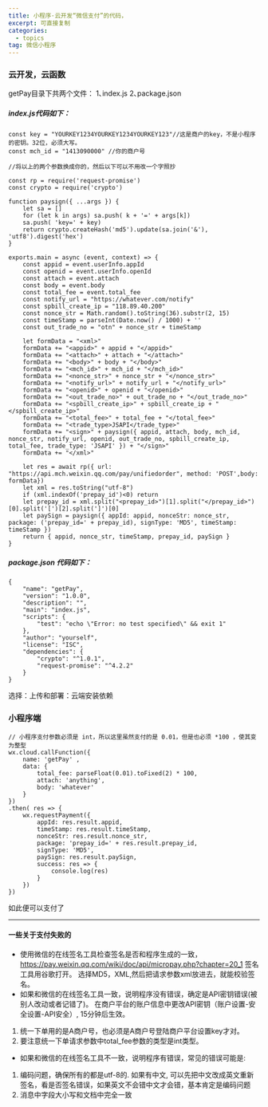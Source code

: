 ```yaml
---
title: 小程序·云开发“微信支付”的代码，
excerpt: 可直接复制
categories:
  - topics
tag: 微信小程序 
---
```




### 云开发，云函数
getPay目录下共两个文件：
1､index.js
2､package.json

##### index.js代码如下：

    const key = "YOURKEY1234YOURKEY1234YOURKEY123"//这是商户的key，不是小程序的密钥。32位，必须大写。
    const mch_id = "1413090000" //你的商户号

    //将以上的两个参数换成你的，然后以下可以不用改一个字照抄

    const rp = require('request-promise')
    const crypto = require('crypto')

    function paysign({ ...args }) {
        let sa = []
        for (let k in args) sa.push( k + '=' + args[k])
        sa.push( 'key=' + key)
        return crypto.createHash('md5').update(sa.join('&'), 'utf8').digest('hex')
    }

    exports.main = async (event, context) => {
        const appid = event.userInfo.appId
        const openid = event.userInfo.openId
        const attach = event.attach
        const body = event.body
        const total_fee = event.total_fee
        const notify_url = "https://whatever.com/notify"
        const spbill_create_ip = "118.89.40.200"
        const nonce_str = Math.random().toString(36).substr(2, 15)
        const timeStamp = parseInt(Date.now() / 1000) + ''
        const out_trade_no = "otn" + nonce_str + timeStamp

        let formData = "<xml>"
        formData += "<appid>" + appid + "</appid>"
        formData += "<attach>" + attach + "</attach>"
        formData += "<body>" + body + "</body>"
        formData += "<mch_id>" + mch_id + "</mch_id>"
        formData += "<nonce_str>" + nonce_str + "</nonce_str>"
        formData += "<notify_url>" + notify_url + "</notify_url>"
        formData += "<openid>" + openid + "</openid>"
        formData += "<out_trade_no>" + out_trade_no + "</out_trade_no>"
        formData += "<spbill_create_ip>" + spbill_create_ip + "</spbill_create_ip>"
        formData += "<total_fee>" + total_fee + "</total_fee>"
        formData += "<trade_type>JSAPI</trade_type>"
        formData += "<sign>" + paysign({ appid, attach, body, mch_id, nonce_str, notify_url, openid, out_trade_no, spbill_create_ip, total_fee, trade_type: 'JSAPI' }) + "</sign>"
        formData += "</xml>"

        let res = await rp({ url: "https://api.mch.weixin.qq.com/pay/unifiedorder", method: 'POST',body: formData})
        let xml = res.toString("utf-8")
        if (xml.indexOf('prepay_id')<0) return
        let prepay_id = xml.split("<prepay_id>")[1].split("</prepay_id>")[0].split('[')[2].split(']')[0]
        let paySign = paysign({ appId: appid, nonceStr: nonce_str, package: ('prepay_id=' + prepay_id), signType: 'MD5', timeStamp: timeStamp })
        return { appid, nonce_str, timeStamp, prepay_id, paySign }
    }

##### package.json 代码如下：

    {
        "name": "getPay",
        "version": "1.0.0",
        "description": "",
        "main": "index.js",
        "scripts": {
            "test": "echo \"Error: no test specified\" && exit 1"
        },
        "author": "yourself",
        "license": "ISC",
        "dependencies": {
            "crypto": "^1.0.1",
            "request-promise": "^4.2.2"
        }
    }

选择：上传和部署：云端安装依赖

### 小程序端

    // 小程序支付参数必须是 int，所以这里虽然支付的是 0.01，但是也必须 *100 ，使其变为整型
    wx.cloud.callFunction({
        name: 'getPay' ,
        data: {
            total_fee: parseFloat(0.01).toFixed(2) * 100,
            attach: 'anything',
            body: 'whatever'
        }
    })
    .then( res => {
        wx.requestPayment({
            appId: res.result.appid,
            timeStamp: res.result.timeStamp,
            nonceStr: res.result.nonce_str,
            package: 'prepay_id=' + res.result.prepay_id,
            signType: 'MD5',
            paySign: res.result.paySign,
            success: res => {
                console.log(res)
            }
        })
    })

如此便可以支付了

***

#### 一些关于支付失败的

- 使用微信的在线签名工具检查签名是否和程序生成的一致，https://pay.weixin.qq.com/wiki/doc/api/micropay.php?chapter=20_1 签名工具用谷歌打开。
  选择MD5，XML,然后把请求参数xml放进去，就能校验签名。
- 如果和微信的在线签名工具一致，说明程序没有错误，确定是API密钥错误(被别人改动或者记错了)。
  在商户平台的账户信息中更改API密钥（账户设置-安全设置-API安全）, 15分钟后生效。
1. 统一下单用的是A商户号，也必须是A商户号登陆商户平台设置key才对。
2. 要注意统一下单请求参数中total_fee参数的类型是int类型。
- 如果和微信的在线签名工具不一致，说明程序有错误，常见的错误可能是:
1. 编码问题，确保所有的都是utf-8的. 如果有中文, 可以先把中文改成英文重新签名，看是否签名错误，如果英文不会错中文才会错，基本肯定是编码问题
2. 消息中字段大小写和文档中完全一致

